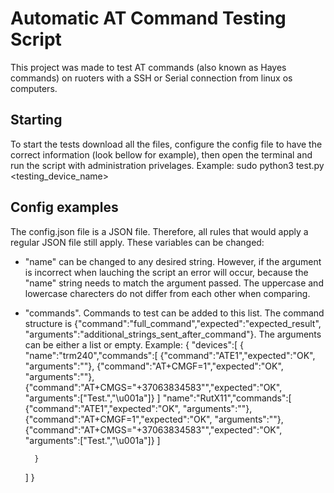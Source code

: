 # Automatic AT Command Testing Script
This project was made to test AT commands (also known as Hayes commands) on ruoters with a SSH or Serial connection from linux os computers. 


## Starting
To start the tests download all the files, configure the config file to have the correct information (look bellow for example), then open the terminal and run the script with administration privelages. 
Example: sudo python3 test.py <testing_device_name>

## Config examples
The config.json file is a JSON file. Therefore, all rules that would apply a regular JSON file still apply. These variables can be changed:
- "name" can be changed to any desired string. However, if the argument is incorrect when lauching the script an error will occur, because the "name" string needs to match the argument passed. The uppercase and lowercase charecters do not differ from each other when comparing. 
- "commands". Commands to test can be added to this list. The command structure is {"command":"full_command","expected":"expected_result", "arguments":"additional_strings_sent_after_command"}. The arguments can be either a list or empty.
Example:
{
    "devices":[
        {
            "name":"trm240","commands":[
                {"command":"ATE1","expected":"OK", "arguments":""},
                {"command":"AT+CMGF=1","expected":"OK", "arguments":""},
                {"command":"AT+CMGS=\"+37063834583\"","expected":"OK", "arguments":["Test.","\u001a"]}
            ]
            "name":"RutX11","commands":[
                {"command":"ATE1","expected":"OK", "arguments":""},
                {"command":"AT+CMGF=1","expected":"OK", "arguments":""},
                {"command":"AT+CMGS=\"+37063834583\"","expected":"OK", "arguments":["Test.","\u001a"]}
            ]
            
        }
    ]
}

